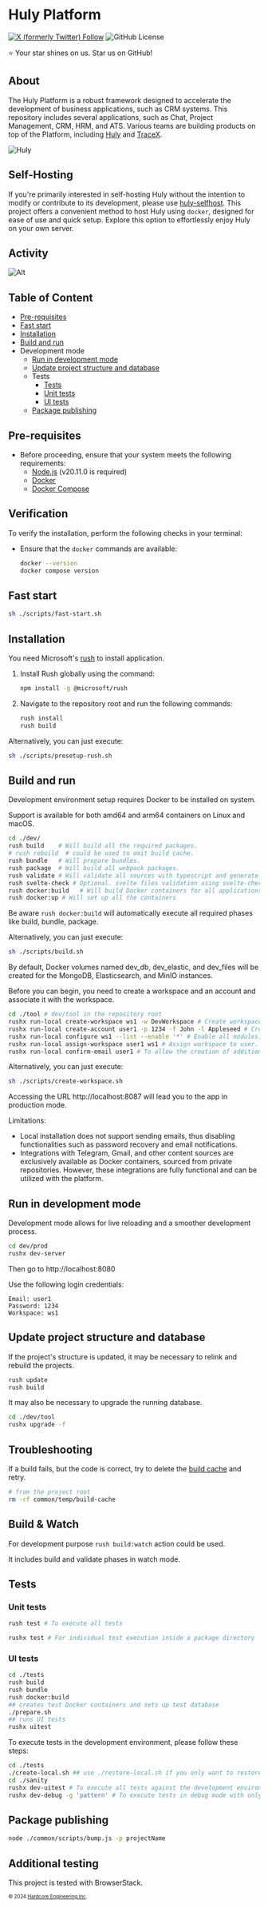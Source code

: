 # Huly Platform

[![X (formerly Twitter) Follow](https://img.shields.io/twitter/follow/huly_io?style=for-the-badge)](https://x.com/huly_io)
![GitHub License](https://img.shields.io/github/license/hcengineering/platform?style=for-the-badge)

⭐️ Your star shines on us. Star us on GitHub!

## About

The Huly Platform is a robust framework designed to accelerate the development of business applications, such as CRM systems. 
This repository includes several applications, such as Chat, Project Management, CRM, HRM, and ATS. 
Various teams are building products on top of the Platform, including [Huly](https://huly.io) and [TraceX](https://tracex.co).

![Huly](https://repository-images.githubusercontent.com/392073243/6d27d5cc-38cd-4d88-affe-bb88b393180c)

## Self-Hosting

If you're primarily interested in self-hosting Huly without the intention to modify or contribute to its development, please use [huly-selfhost](https://github.com/hcengineering/huly-selfhost). 
This project offers a convenient method to host Huly using `docker`, designed for ease of use and quick setup. Explore this option to effortlessly enjoy Huly on your own server.

## Activity

![Alt](https://repobeats.axiom.co/api/embed/c42c99e21691fa60ea61b5cdf11c2e0647621534.svg "Repobeats analytics image")

## Table of Content

- [Pre-requisites](#pre-requisites)
- [Fast start](#fast-start)
- [Installation](#installation)
- [Build and run](#build-and-run)
- Development mode
  - [Run in development mode](#run-in-development-mode)
  - [Update project structure and database](#update-project-structure-and-database)
  - Tests
    - [Tests](#tests)
    - [Unit tests](#unit-tests)
    - [UI tests](#ui-tests)
  - [Package publishing](#package-publishing)

## Pre-requisites

- Before proceeding, ensure that your system meets the following requirements:
  - [Node.js](https://nodejs.org/en/download/) (v20.11.0 is required)
  - [Docker](https://docs.docker.com/get-docker/)
  - [Docker Compose](https://docs.docker.com/compose/install/)

## Verification

To verify the installation, perform the following checks in your terminal:

- Ensure that the `docker` commands are available:
  ```bash
  docker --version
  docker compose version
## Fast start

```bash
sh ./scripts/fast-start.sh
```

## Installation

You need Microsoft's [rush](https://rushjs.io) to install application.

1. Install Rush globally using the command:
   ```bash
   npm install -g @microsoft/rush
2. Navigate to the repository root and run the following commands:
   ```bash
   rush install
   rush build
Alternatively, you can just execute:

```bash
sh ./scripts/presetup-rush.sh
```

## Build and run

Development environment setup requires Docker to be installed on system.

Support is available for both amd64 and arm64 containers on Linux and macOS.

```bash
cd ./dev/
rush build    # Will build all the required packages. 
# rush rebuild  # could be used to omit build cache.
rush bundle   # Will prepare bundles.
rush package  # Will build all webpack packages.
rush validate # Will validate all sources with typescript and generate d.ts files required for ts-node execution.
rush svelte-check # Optional. svelte files validation using svelte-check.
rush docker:build   # Will build Docker containers for all applications in the local Docker environment.
rush docker:up # Will set up all the containers
```

Be aware `rush docker:build` will automatically execute all required phases like build, bundle, package.

Alternatively, you can just execute:

```bash
sh ./scripts/build.sh
```

By default, Docker volumes named dev_db, dev_elastic, and dev_files will be created for the MongoDB, Elasticsearch, and MinIO instances.

Before you can begin, you need to create a workspace and an account and associate it with the workspace.

```bash
cd ./tool # dev/tool in the repository root
rushx run-local create-workspace ws1 -w DevWorkspace # Create workspace
rushx run-local create-account user1 -p 1234 -f John -l Appleseed # Create account
rushx run-local configure ws1 --list --enable '*' # Enable all modules, even if they are not yet intended to be used by a wide audience.
rushx run-local assign-workspace user1 ws1 # Assign workspace to user.
rushx run-local confirm-email user1 # To allow the creation of additional test workspaces.

```

Alternatively, you can just execute:

```bash
sh ./scripts/create-workspace.sh
```

Accessing the URL http://localhost:8087 will lead you to the app in production mode.

Limitations:

- Local installation does not support sending emails, thus disabling functionalities such as password recovery and email notifications.
- Integrations with Telegram, Gmail, and other content sources are exclusively available as Docker containers, sourced from private repositories. However, these integrations are fully functional and can be utilized with the platform.

## Run in development mode

Development mode allows for live reloading and a smoother development process.

```bash
cd dev/prod
rushx dev-server
```

Then go to http://localhost:8080

Use the following login credentials:

```plain
Email: user1
Password: 1234
Workspace: ws1
```

## Update project structure and database

If the project's structure is updated, it may be necessary to relink and rebuild the projects.

```bash
rush update
rush build
```

It may also be necessary to upgrade the running database.

```bash
cd ./dev/tool
rushx upgrade -f
```

## Troubleshooting

If a build fails, but the code is correct, try to delete the [build cache](https://rushjs.io/pages/maintainer/build_cache/) and retry.

```bash
# from the project root
rm -rf common/temp/build-cache
```

## Build & Watch

For development purpose `rush build:watch` action could be used.

It includes build and validate phases in watch mode.

## Tests

### Unit tests

```bash
rush test # To execute all tests

rushx test # For individual test execution inside a package directory
```

### UI tests

```bash
cd ./tests
rush build
rush bundle
rush docker:build
## creates test Docker containers and sets up test database
./prepare.sh
## runs UI tests
rushx uitest
```

To execute tests in the development environment, please follow these steps:

```bash
cd ./tests
./create-local.sh ## use ./restore-local.sh if you only want to restore the workspace to a predefined initial state for sanity.
cd ./sanity
rushx dev-uitest # To execute all tests against the development environment.
rushx dev-debug -g 'pattern' # To execute tests in debug mode with only the matching test pattern.
```

## Package publishing

```bash
node ./common/scripts/bump.js -p projectName
```

## Additional testing

This project is tested with BrowserStack.

<sub><sup>&copy; 2024 <a href="https://hardcoreeng.com">Hardcore Engineering Inc</a>.</sup></sub>
